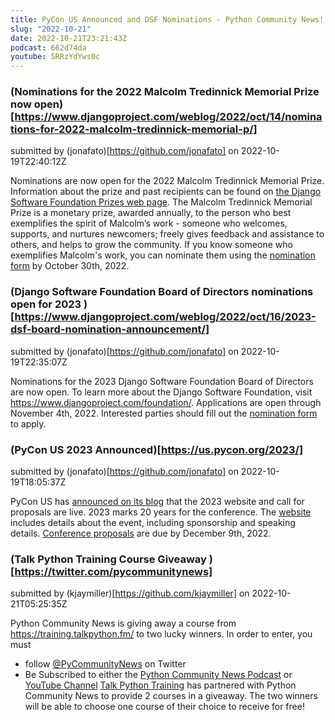 ```yaml
---
title: PyCon US Announced and DSF Nominations - Python Community News!
slug: "2022-10-21"
date: 2022-10-21T23:21:43Z
podcast: 662d74da
youtube: 5RRzYdYws0c
---
```



### (Nominations for the 2022 Malcolm Tredinnick Memorial Prize now open)[https://www.djangoproject.com/weblog/2022/oct/14/nominations-for-2022-malcolm-tredinnick-memorial-p/]

submitted by (jonafato)[https://github.com/jonafato] on 2022-10-19T22:40:12Z

Nominations are now open for the 2022 Malcolm Tredinnick Memorial Prize. Information about the prize and past recipients can be found on [the Django Software Foundation Prizes web page](https://www.djangoproject.com/foundation/prizes/).
The Malcolm Tredinnick Memorial Prize is a monetary prize, awarded annually, to the person who best exemplifies the spirit of Malcolm’s work - someone who welcomes, supports, and nurtures newcomers; freely gives feedback and assistance to others, and helps to grow the community.
If you know someone who exemplifies Malcolm's work, you can nominate them using the [nomination form](https://docs.google.com/forms/d/1wocQLFGJQFrLOrGfIGjwUeXFc97jQyV7BLoMgkS8uOk/viewform) by October 30th, 2022.


### (Django Software Foundation Board of Directors nominations open for 2023 )[https://www.djangoproject.com/weblog/2022/oct/16/2023-dsf-board-nomination-announcement/]

submitted by (jonafato)[https://github.com/jonafato] on 2022-10-19T22:35:07Z

Nominations for the 2023 Django Software Foundation Board of Directors are now open. To learn more about the Django Software Foundation, visit https://www.djangoproject.com/foundation/. Applications are open through November 4th, 2022. Interested parties should fill out the [nomination form](https://forms.gle/5nn2Qu9Wzyrj9veF8) to apply.


### (PyCon US 2023 Announced)[https://us.pycon.org/2023/]

submitted by (jonafato)[https://github.com/jonafato] on 2022-10-19T18:05:37Z

PyCon US has [announced on its blog](https://pycon.blogspot.com/2022/10/pycon-us-2023-launches.html) that the 2023 website and call for proposals are live. 2023 marks 20 years for the conference. The [website](https://us.pycon.org/2023/) includes details about the event, including sponsorship and speaking details. [Conference proposals](https://us.pycon.org/2023/speaking/guidelines/) are due by December 9th, 2022.


### (Talk Python Training Course Giveaway )[https://twitter.com/pycommunitynews]

submitted by (kjaymiller)[https://github.com/kjaymiller] on 2022-10-21T05:25:35Z

Python Community News is giving away a course from https://training.talkpython.fm/ to two lucky winners.
In order to enter, you must
-  follow [@PyCommunityNews](https://twitter.com/pycommunitynews) on Twitter
- Be Subscribed to either the [Python Community News Podcast](https://pythoncommunitynews.transistor.fm/) or [YouTube Channel](https://www.youtube.com/channel/UCA8N-T_aEhHLzwwn47K-UFw)
[Talk Python Training](https://training.talkpython.fm) has partnered with Python Community News to provide 2 courses in a giveaway.
The two winners will be able to choose one course of their choice to receive for free!
